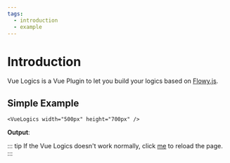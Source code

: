 ```yaml
---
tags:
  - introduction
  - example
---
```


# Introduction

Vue Logics is a Vue Plugin to let you build your logics based on [Flowy.js](https://github.com/alyssaxuu/flowy).

## Simple Example

```vue
<VueLogics width="500px" height="700px" />
```

**Output**:

::: tip
If the Vue Logics doesn't work normally, click <a href="javascript:location.reload();">me</a> to reload the page.
:::

<VueLogics width="500px" height="700px" />
